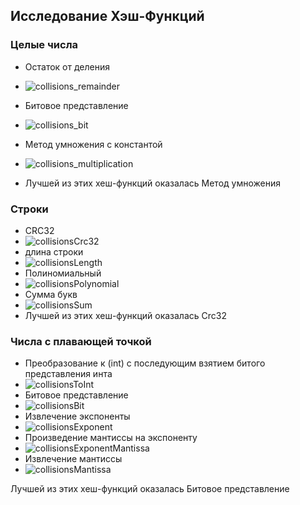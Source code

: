 ## Исследование Хэш-Функций

### Целые числа 
- Остаток от деления
- ![collisions_remainder](https://github.com/avarxx/Lab2024/assets/142540980/b461b5c1-17c8-4ac4-9740-d31e0965516d)
- Битовое представление
- ![collisions_bit](https://github.com/avarxx/Lab2024/assets/142540980/4b4de910-b8f1-4da7-bbb8-35c661c88320)
- Метод умножения с константой
- ![collisions_multiplication](https://github.com/avarxx/Lab2024/assets/142540980/1366609c-8896-44e3-b40d-b79e7ba44be3)

- Лучшей из этих хеш-функций оказалась Метод умножения

### Строки
- CRC32
- ![collisionsCrc32](https://github.com/avarxx/Lab2024/assets/142540980/ad0b100f-4556-4f60-959d-594115763639)
- длина строки
- ![collisionsLength](https://github.com/avarxx/Lab2024/assets/142540980/d37da44c-d37e-47f0-b6a4-e1a2ab9fc0aa)
- Полиномиальный
- ![collisionsPolynomial](https://github.com/avarxx/Lab2024/assets/142540980/400c0e0d-e4d8-4524-8779-81fea4352f67)
- Сумма букв
- ![collisionsSum](https://github.com/avarxx/Lab2024/assets/142540980/5ccd52f0-8e69-4900-9df6-b5dd635df4bc)
- Лучшей из этих хеш-функций оказалась Crc32


### Числа с плавающей точкой 
- Преобразование к (int) c последующим взятием битого представления инта
- ![collisionsToInt](https://github.com/avarxx/Lab2024/assets/142540980/ca4a50df-3822-4eeb-b11c-788f2b0c1a4b)
- Битовое представление
- ![collisionsBit](https://github.com/avarxx/Lab2024/assets/142540980/370c7255-1729-4d8e-935b-00a5281718dd)
- Извлечение экспоненты
- ![collisionsExponent](https://github.com/avarxx/Lab2024/assets/142540980/f49e3b0d-7dad-499e-a8f7-ec01f09f36c0)
- Произведение мантиссы на экспоненту
- ![collisionsExponentMantissa](https://github.com/avarxx/Lab2024/assets/142540980/571e57b9-cb46-4473-97ca-8ccb27c84f61)
- Извлечение мантиссы
- ![collisionsMantissa](https://github.com/avarxx/Lab2024/assets/142540980/25d0005c-1899-4366-9101-769c1ca4cd8c)

Лучшей из этих хеш-функций оказалась Битовое представление
